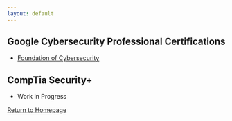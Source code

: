 ```yaml
---
layout: default
---
```


## Google Cybersecurity Professional Certifications

* [Foundation of Cybersecurity](https://www.coursera.org/account/accomplishments/verify/3MNB94NDOX44)

## CompTia Security+

* Work in Progress

[Return to Homepage](./)
